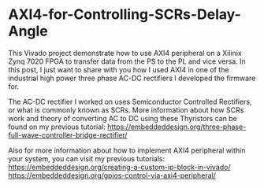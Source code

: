 # AXI4-for-Controlling-SCRs-Delay-Angle

This Vivado project demonstrate how to use AXI4 peripheral on a Xilinix Zynq 7020 FPGA to transfer data from the PS to the PL and vice versa. In this post, I just want to share with you how I used AXI4 in one of the industrial high power three phase AC-DC rectifiers I developed the firmware for.

The AC-DC rectifier I worked on uses Semiconductor Controlled Rectifiers, or what is commonly known as SCRs. More information about how SCRs work and theory of converting AC to DC using these Thyristors can be found on my previous tutorial: https://embeddeddesign.org/three-phase-full-wave-controller-bridge-rectifier/

Also for more information about how to implement AXI4 peripheral within your system, you can visit my previous tutorials: https://embeddeddesign.org/creating-a-custom-ip-block-in-vivado/ https://embeddeddesign.org/gpios-control-via-axi4-peripheral/
